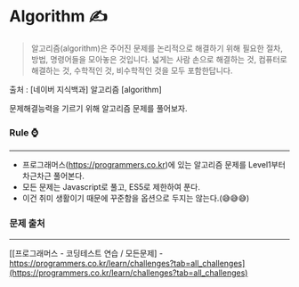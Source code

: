 # Algorithm ✍️

>알고리즘(algorithm)은 주어진 문제를 논리적으로 해결하기 위해 필요한 절차, 방법, 명령어들을 모아놓은 것입니다.
>넓게는 사람 손으로 해결하는 것, 컴퓨터로 해결하는 것, 수학적인 것, 비수학적인 것을 모두 포함한답니다.

출처 : [네이버 지식백과] 알고리즘 [algorithm]

문제해결능력을 기르기 위해 알고리즘 문제를 풀어보자.

### Rule ⌚️
---

- 프로그래머스(https://programmers.co.kr)에 있는 알고리즘 문제를 Level1부터 차근차근 풀어본다.
- 모든 문제는 Javascript로 풀고, ES5로 제한하여 푼다.
- 이건 취미 생활이기 때문에 꾸준함을 옵션으로 두지는 않는다.(😅😅😅)

### 문제 출처
---

[[프로그래머스 - 코딩테스트 연습 / 모든문제] - https://programmers.co.kr/learn/challenges?tab=all_challenges](https://programmers.co.kr/learn/challenges?tab=all_challenges)




